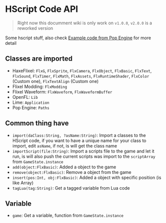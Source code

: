 # HScript Code API
> Right now this documment wiki is only work on `v1.0.0`, `v2.0.0` is a reworked version

Some hscript stuff, also check [Example code from Pop Engine](https://github.com/JoaTH-Team/Pop-Engine/wiki/Example) for more detail

## Classes are imported
- HaxeFlixel: `FlxG`, `FlxSprite`, `FlxCamera`, `FlxObject`, `FlxBasic`, `FlxText`, `FlxSound`, `FlxTimer`, `FlxMath`, `FlxAssets`, `FlxRuntimeShader`, `FlxColor` (Custom one), `FlxTextAlign` (Custom one)
- Flixel Modding: `FlxModding`
- Flixel Waveform: `FlxWaveform`, `FlxWaveformBuffer`
- OpenFL: `Lib`
- Lime: `Application`
- Pop Engine: `Paths`

## Common thing have
- `import(daClass:String, ?asName:String)`: Import a classes to the HScript code, if you want to have a unique name for your class to import, edit `asName`, if not, is will get the class name
- `importScript(file:String)`: Import a scripts file to the game and let it run, is will also push the current scripts was import to the `scriptArray` from `GameState.instance`
- `add(object:FlxBasic)`: Added a object to the game
- `remove(object:FlxBasic)`: Remove a object from the game
- `insert(pos:Int, obj:FlxBasic)`: Added a object with specific position (is like Array)
- `tagLua(tag:String)`: Get a tagged variable from Lua code

## Variable
- `game`: Get a variable, function from `GameState.instance`